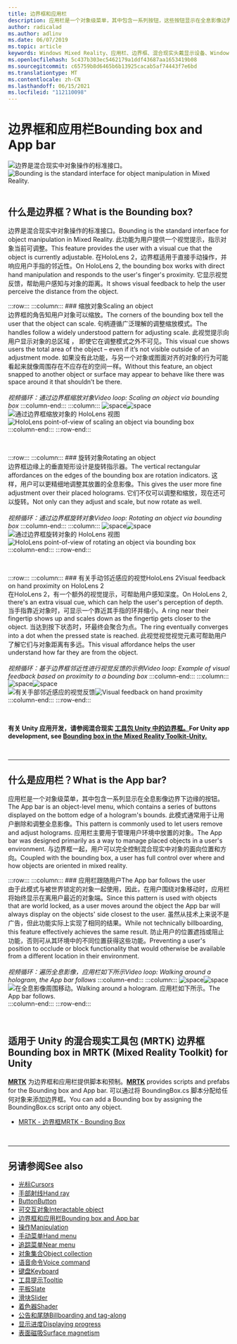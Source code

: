 ```yaml
---
title: 边界框和应用栏
description: 应用栏是一个对象级菜单，其中包含一系列按钮，这些按钮显示在全息影像边界的底部边缘。
author: radicalad
ms.author: adlinv
ms.date: 06/07/2019
ms.topic: article
keywords: Windows Mixed Reality、应用栏、边界框、混合现实头戴显示设备、Windows 混合现实头戴显示设备、虚拟现实头戴显示设备、HoloLens、MRTK、混合现实工具包
ms.openlocfilehash: 5c437b303ec5462179a1ddf43687aa1653419b08
ms.sourcegitcommit: c65759b8d6465b6b13925cacab5af74443f7e6bd
ms.translationtype: MT
ms.contentlocale: zh-CN
ms.lasthandoff: 06/15/2021
ms.locfileid: "112110098"
---
```

# <a name="bounding-box-and-app-bar"></a><span data-ttu-id="df09f-104">边界框和应用栏</span><span class="sxs-lookup"><span data-stu-id="df09f-104">Bounding box and App bar</span></span>
<span data-ttu-id="df09f-105">![边界是混合现实中对象操作的标准接口。](images/UX_Hero_BoundingBox.jpg)</span><span class="sxs-lookup"><span data-stu-id="df09f-105">![Bounding is the standard interface for object manipulation in Mixed Reality.](images/UX_Hero_BoundingBox.jpg)</span></span><br>
<br>

## <a name="what-is-the-bounding-box"></a><span data-ttu-id="df09f-106">什么是边界框？</span><span class="sxs-lookup"><span data-stu-id="df09f-106">What is the Bounding box?</span></span>

<span data-ttu-id="df09f-107">边界是混合现实中对象操作的标准接口。</span><span class="sxs-lookup"><span data-stu-id="df09f-107">Bounding is the standard interface for object manipulation in Mixed Reality.</span></span> <span data-ttu-id="df09f-108">此功能为用户提供一个视觉提示，指示对象当前可调整。</span><span class="sxs-lookup"><span data-stu-id="df09f-108">This feature provides the user with a visual cue that the object is currently adjustable.</span></span> <span data-ttu-id="df09f-109">在HoloLens 2，边界框适用于直接手动操作，并响应用户手指的邻近性。</span><span class="sxs-lookup"><span data-stu-id="df09f-109">On HoloLens 2, the bounding box works with direct hand manipulation and responds to the user's finger's proximity.</span></span> <span data-ttu-id="df09f-110">它显示视觉反馈，帮助用户感知与对象的距离。</span><span class="sxs-lookup"><span data-stu-id="df09f-110">It shows visual feedback to help the user perceive the distance from the object.</span></span>

:::row:::
    :::column:::
        ### <a name="scaling-an-objectbr"></a><span data-ttu-id="df09f-111">缩放对象</span><span class="sxs-lookup"><span data-stu-id="df09f-111">Scaling an object</span></span><br>
        <span data-ttu-id="df09f-112">边界框的角告知用户对象可以缩放。</span><span class="sxs-lookup"><span data-stu-id="df09f-112">The corners of the bounding box tell the user that the object can scale.</span></span> <span data-ttu-id="df09f-113">句柄遵循广泛理解的调整缩放模式。</span><span class="sxs-lookup"><span data-stu-id="df09f-113">The handles follow a widely understood pattern for adjusting scale.</span></span> <span data-ttu-id="df09f-114">此视觉提示向用户显示对象的总区域 ， 即使它在调整模式之外不可见。</span><span class="sxs-lookup"><span data-stu-id="df09f-114">This visual cue shows users the total area of the object – even if it’s not visible outside of an adjustment mode.</span></span> <span data-ttu-id="df09f-115">如果没有此功能，与另一个对象或图面对齐的对象的行为可能看起来就像周围存在不应存在的空间一样。</span><span class="sxs-lookup"><span data-stu-id="df09f-115">Without this feature, an object snapped to another object or surface may appear to behave like there was space around it that shouldn’t be there.</span></span><br>
        <br>
        <span data-ttu-id="df09f-116">*视频循环：通过边界框缩放对象*</span><span class="sxs-lookup"><span data-stu-id="df09f-116">*Video loop: Scaling an object via bounding box*</span></span>
    :::column-end:::
        :::column:::
        <span data-ttu-id="df09f-117">![space](images/spacer-20x582.png)</span><span class="sxs-lookup"><span data-stu-id="df09f-117">![space](images/spacer-20x582.png)</span></span><br>
       <span data-ttu-id="df09f-118">![通过边界框缩放对象的 HoloLens 视图](images/HoloLens2_BoundingBox.gif)</span><span class="sxs-lookup"><span data-stu-id="df09f-118">![HoloLens point-of-view of scaling an object via bounding box](images/HoloLens2_BoundingBox.gif)</span></span><br>
    :::column-end:::
:::row-end:::

<br>

:::row:::
    :::column:::
        ### <a name="rotating-an-objectbr"></a><span data-ttu-id="df09f-119">旋转对象</span><span class="sxs-lookup"><span data-stu-id="df09f-119">Rotating an object</span></span><br>
        <span data-ttu-id="df09f-120">边界框边缘上的垂直矩形设计是旋转指示器。</span><span class="sxs-lookup"><span data-stu-id="df09f-120">The vertical rectangular affordances on the edges of the bounding box are rotation indicators.</span></span> <span data-ttu-id="df09f-121">这样，用户可以更精细地调整其放置的全息影像。</span><span class="sxs-lookup"><span data-stu-id="df09f-121">This gives the user more fine adjustment over their placed holograms.</span></span> <span data-ttu-id="df09f-122">它们不仅可以调整和缩放，现在还可以旋转。</span><span class="sxs-lookup"><span data-stu-id="df09f-122">Not only can they adjust and scale, but now rotate as well.</span></span><br>
        <br>
        <span data-ttu-id="df09f-123">*视频循环：通过边界框旋转对象*</span><span class="sxs-lookup"><span data-stu-id="df09f-123">*Video loop: Rotating an object via bounding box*</span></span>
    :::column-end:::
        :::column:::
        <span data-ttu-id="df09f-124">![space](images/spacer-20x582.png)</span><span class="sxs-lookup"><span data-stu-id="df09f-124">![space](images/spacer-20x582.png)</span></span><br>
       <span data-ttu-id="df09f-125">![通过边界框旋转对象的 HoloLens 视图](images/HoloLens2_BoundingBox_Rotate.gif)</span><span class="sxs-lookup"><span data-stu-id="df09f-125">![HoloLens point-of-view of rotating an object via bounding box](images/HoloLens2_BoundingBox_Rotate.gif)</span></span><br>
    :::column-end:::
:::row-end:::

<br>

:::row:::
    :::column:::
        ### <a name="visual-feedback-on-hand-proximity-on-hololens-2br"></a><span data-ttu-id="df09f-126">有关手动邻近感应的视觉HoloLens 2</span><span class="sxs-lookup"><span data-stu-id="df09f-126">Visual feedback on hand proximity on HoloLens 2</span></span><br>
        <span data-ttu-id="df09f-127">在HoloLens 2，有一个额外的视觉提示，可帮助用户感知深度。</span><span class="sxs-lookup"><span data-stu-id="df09f-127">On HoloLens 2, there's an extra visual cue, which can help the user's perception of depth.</span></span> <span data-ttu-id="df09f-128">当手指靠近对象时，可显示一个靠近其手指的环并缩小。</span><span class="sxs-lookup"><span data-stu-id="df09f-128">A ring near their fingertip shows up and scales down as the fingertip gets closer to the object.</span></span> <span data-ttu-id="df09f-129">当达到按下状态时，环最终会聚合为点。</span><span class="sxs-lookup"><span data-stu-id="df09f-129">The ring eventually converges into a dot when the pressed state is reached.</span></span> <span data-ttu-id="df09f-130">此视觉视觉视觉元素可帮助用户了解它们与对象距离有多远。</span><span class="sxs-lookup"><span data-stu-id="df09f-130">This visual affordance helps the user understand how far they are from the object.</span></span><br>
        <br>
        <span data-ttu-id="df09f-131">*视频循环：基于边界框邻近性进行视觉反馈的示例*</span><span class="sxs-lookup"><span data-stu-id="df09f-131">*Video loop: Example of visual feedback based on proximity to a bounding box*</span></span>
    :::column-end:::
        :::column:::
        <span data-ttu-id="df09f-132">![space](images/spacer-20x582.png)</span><span class="sxs-lookup"><span data-stu-id="df09f-132">![space](images/spacer-20x582.png)</span></span><br>
       <span data-ttu-id="df09f-133">![有关手部邻近感应的视觉反馈](images/HoloLens2_Proximity.gif)</span><span class="sxs-lookup"><span data-stu-id="df09f-133">![Visual feedback on hand proximity](images/HoloLens2_Proximity.gif)</span></span><br>
    :::column-end:::
:::row-end:::

<br>

<span data-ttu-id="df09f-134">**有关 Unity 应用开发，请参阅混合现实 [工具包 Unity 中的边界框。](/windows/mixed-reality/mrtk-unity/features/ux-building-blocks/bounding-box)**</span><span class="sxs-lookup"><span data-stu-id="df09f-134">**For Unity app development, see [Bounding box in the Mixed Reality Toolkit-Unity.](/windows/mixed-reality/mrtk-unity/features/ux-building-blocks/bounding-box)**</span></span>

<br>

---

## <a name="what-is-the-app-bar"></a><span data-ttu-id="df09f-135">什么是应用栏？</span><span class="sxs-lookup"><span data-stu-id="df09f-135">What is the App bar?</span></span>

<span data-ttu-id="df09f-136">应用栏是一个对象级菜单，其中包含一系列显示在全息影像边界下边缘的按钮。</span><span class="sxs-lookup"><span data-stu-id="df09f-136">The App bar is an object-level menu, which contains a series of buttons displayed on the bottom edge of a hologram's bounds.</span></span> <span data-ttu-id="df09f-137">此模式通常用于让用户删除和调整全息影像。</span><span class="sxs-lookup"><span data-stu-id="df09f-137">This pattern is commonly used to let users remove and adjust holograms.</span></span> <span data-ttu-id="df09f-138">应用栏主要用于管理用户环境中放置的对象。</span><span class="sxs-lookup"><span data-stu-id="df09f-138">The App bar was designed primarily as a way to manage placed objects in a user's environment.</span></span> <span data-ttu-id="df09f-139">与边界框一起，用户可以完全控制混合现实中对象的面向位置和方向。</span><span class="sxs-lookup"><span data-stu-id="df09f-139">Coupled with the bounding box, a user has full control over where and how objects are oriented in mixed reality.</span></span>

:::row:::
    :::column:::
        ### <a name="the-app-bar-follows-the-userbr"></a><span data-ttu-id="df09f-140">应用栏跟随用户</span><span class="sxs-lookup"><span data-stu-id="df09f-140">The App bar follows the user</span></span><br>
        <span data-ttu-id="df09f-141">由于此模式与被世界锁定的对象一起使用，因此，在用户围绕对象移动时，应用栏将始终显示在离用户最近的对象端。</span><span class="sxs-lookup"><span data-stu-id="df09f-141">Since this pattern is used with objects that are world locked, as a user moves around the object the App bar will always display on the objects' side closest to the user.</span></span> <span data-ttu-id="df09f-142">虽然从技术上来说不是广告，但此功能实际上实现了相同的结果。</span><span class="sxs-lookup"><span data-stu-id="df09f-142">While not technically billboarding, this feature effectively achieves the same result.</span></span> <span data-ttu-id="df09f-143">防止用户的位置遮挡或阻止功能，否则可从其环境中的不同位置获得这些功能。</span><span class="sxs-lookup"><span data-stu-id="df09f-143">Preventing a user's position to occlude or block functionality that would otherwise be available from a different location in their environment.</span></span> <br>
        <br>
        <span data-ttu-id="df09f-144">*视频循环：遍历全息影像，应用栏如下所示*</span><span class="sxs-lookup"><span data-stu-id="df09f-144">*Video loop: Walking around a hologram, the App bar follows*</span></span>
    :::column-end:::
        :::column:::
        <span data-ttu-id="df09f-145">![space](images/spacer-20x582.png)</span><span class="sxs-lookup"><span data-stu-id="df09f-145">![space](images/spacer-20x582.png)</span></span><br>
       <span data-ttu-id="df09f-146">![在全息影像周围移动。</span><span class="sxs-lookup"><span data-stu-id="df09f-146">![Walking around a hologram.</span></span> <span data-ttu-id="df09f-147">应用栏如下所示。](images/HoloLens2_AppBarFollowing.gif)</span><span class="sxs-lookup"><span data-stu-id="df09f-147">The App bar follows.](images/HoloLens2_AppBarFollowing.gif)</span></span><br>
    :::column-end:::
:::row-end:::

<br>


## <a name="bounding-box-in-mrtk-mixed-reality-toolkit-for-unity"></a><span data-ttu-id="df09f-148">适用于 Unity 的混合现实工具包 (MRTK) 边界框</span><span class="sxs-lookup"><span data-stu-id="df09f-148">Bounding box in MRTK (Mixed Reality Toolkit) for Unity</span></span>
<span data-ttu-id="df09f-149">**[MRTK](https://github.com/Microsoft/MixedRealityToolkit-Unity)** 为边界框和应用栏提供脚本和预制。</span><span class="sxs-lookup"><span data-stu-id="df09f-149">**[MRTK](https://github.com/Microsoft/MixedRealityToolkit-Unity)** provides scripts and prefabs for the Bounding box and App bar.</span></span> <span data-ttu-id="df09f-150">可以通过将 BoundingBox.cs 脚本分配给任何对象来添加边界框。</span><span class="sxs-lookup"><span data-stu-id="df09f-150">You can add a Bounding box by assigning the BoundingBox.cs script onto any object.</span></span>

* [<span data-ttu-id="df09f-151">MRTK - 边界框</span><span class="sxs-lookup"><span data-stu-id="df09f-151">MRTK - Bounding Box</span></span>](/windows/mixed-reality/mrtk-unity/features/ux-building-blocks/bounding-box)


<br>

---


## <a name="see-also"></a><span data-ttu-id="df09f-152">另请参阅</span><span class="sxs-lookup"><span data-stu-id="df09f-152">See also</span></span>

* [<span data-ttu-id="df09f-153">光标</span><span class="sxs-lookup"><span data-stu-id="df09f-153">Cursors</span></span>](cursors.md)
* [<span data-ttu-id="df09f-154">手部射线</span><span class="sxs-lookup"><span data-stu-id="df09f-154">Hand ray</span></span>](point-and-commit.md)
* [<span data-ttu-id="df09f-155">Button</span><span class="sxs-lookup"><span data-stu-id="df09f-155">Button</span></span>](button.md)
* [<span data-ttu-id="df09f-156">可交互对象</span><span class="sxs-lookup"><span data-stu-id="df09f-156">Interactable object</span></span>](interactable-object.md)
* [<span data-ttu-id="df09f-157">边界框和应用栏</span><span class="sxs-lookup"><span data-stu-id="df09f-157">Bounding box and App bar</span></span>](app-bar-and-bounding-box.md)
* [<span data-ttu-id="df09f-158">操作</span><span class="sxs-lookup"><span data-stu-id="df09f-158">Manipulation</span></span>](direct-manipulation.md)
* [<span data-ttu-id="df09f-159">手动菜单</span><span class="sxs-lookup"><span data-stu-id="df09f-159">Hand menu</span></span>](hand-menu.md)
* [<span data-ttu-id="df09f-160">追踪菜单</span><span class="sxs-lookup"><span data-stu-id="df09f-160">Near menu</span></span>](near-menu.md)
* [<span data-ttu-id="df09f-161">对象集合</span><span class="sxs-lookup"><span data-stu-id="df09f-161">Object collection</span></span>](object-collection.md)
* [<span data-ttu-id="df09f-162">语音命令</span><span class="sxs-lookup"><span data-stu-id="df09f-162">Voice command</span></span>](voice-input.md)
* [<span data-ttu-id="df09f-163">键盘</span><span class="sxs-lookup"><span data-stu-id="df09f-163">Keyboard</span></span>](keyboard.md)
* [<span data-ttu-id="df09f-164">工具提示</span><span class="sxs-lookup"><span data-stu-id="df09f-164">Tooltip</span></span>](tooltip.md)
* [<span data-ttu-id="df09f-165">平板</span><span class="sxs-lookup"><span data-stu-id="df09f-165">Slate</span></span>](slate.md)
* [<span data-ttu-id="df09f-166">滑块</span><span class="sxs-lookup"><span data-stu-id="df09f-166">Slider</span></span>](slider.md)
* [<span data-ttu-id="df09f-167">着色器</span><span class="sxs-lookup"><span data-stu-id="df09f-167">Shader</span></span>](shader.md)
* [<span data-ttu-id="df09f-168">公告和尾随</span><span class="sxs-lookup"><span data-stu-id="df09f-168">Billboarding and tag-along</span></span>](billboarding-and-tag-along.md)
* [<span data-ttu-id="df09f-169">显示进度</span><span class="sxs-lookup"><span data-stu-id="df09f-169">Displaying progress</span></span>](progress.md)
* [<span data-ttu-id="df09f-170">表面磁吸</span><span class="sxs-lookup"><span data-stu-id="df09f-170">Surface magnetism</span></span>](surface-magnetism.md)